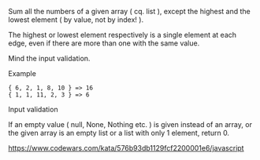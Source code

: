 Sum all the numbers of a given array ( cq. list ), except the highest and the lowest element ( by value, not by index! ).

The highest or lowest element respectively is a single element at each edge, even if there are more than one with the same value.

Mind the input validation.

Example
````
{ 6, 2, 1, 8, 10 } => 16
{ 1, 1, 11, 2, 3 } => 6
````
Input validation

If an empty value ( null, None, Nothing etc. ) is given instead of an array, or the given array is an empty list or a list with only 1 element, return 0.

https://www.codewars.com/kata/576b93db1129fcf2200001e6/javascript